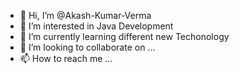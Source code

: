 - 👋 Hi, I’m @Akash-Kumar-Verma
- 👀 I’m interested in Java Development
- 🌱 I’m currently learning different new Techonology
- 💞️ I’m looking to collaborate on ...
- 📫 How to reach me ...

<!---
Akash-Kumar-Verma/Akash-Kumar-Verma is a ✨ special ✨ repository because its `README.md` (this file) appears on your GitHub profile.
You can click the Preview link to take a look at your changes.
--->

